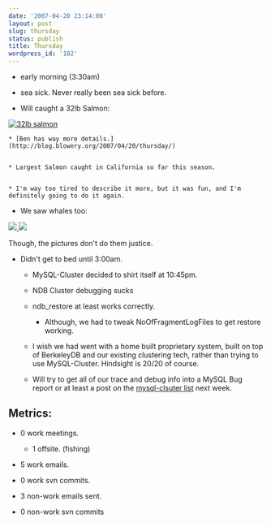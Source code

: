 ```yaml
---
date: '2007-04-20 23:14:00'
layout: post
slug: thursday
status: publish
title: Thursday
wordpress_id: '182'
---
```




  * early morning (3:30am)


  * sea sick. Never really been sea sick before.


  * Will caught a 32lb Salmon:
  

[![32lb salmon](http://farm1.static.flickr.com/222/465404791_a6f0babfea_m.jpg)](http://www.flickr.com/photos/73969414@N00/465404791/)


    * [Ben has way more details.](http://blog.blowery.org/2007/04/20/thursday/)


    * Largest Salmon caught in California so far this season.


    * I'm way too tired to describe it more, but it was fun, and I'm definitely going to do it again.





  * We saw whales too:
  

[
![](http://farm1.static.flickr.com/223/466772161_4e77676f22_m.jpg)
![](http://farm1.static.flickr.com/205/466772159_f9acc472c2_m.jpg)
](http://www.flickr.com/photos/73969414@N00/tags/whales/)
  

Though, the pictures don't do them justice.




  * Didn't get to bed until 3:00am.

    * MySQL-Cluster decided to shirt itself at 10:45pm.


    * NDB Cluster debugging sucks


    * ndb_restore at least works correctly.
      * Although, we had to tweak NoOfFragmentLogFiles to get restore working.


    * I wish we had went with a home built proprietary system, built on top of BerkeleyDB and our existing clustering tech, rather than trying to use MySQL-Cluster. Hindsight is 20/20 of course.


    * Will try to get all of our trace and debug info into a MySQL Bug report or at least a post on the [mysql-clsuter list](http://lists.mysql.com/cluster) next week.






## Metrics:






  * 0 work meetings.
    * 1 offsite. (fishing)




  * 5 work emails.


  * 0 work svn commits.


  * 3 non-work emails sent.


  * 0 non-work svn commits




